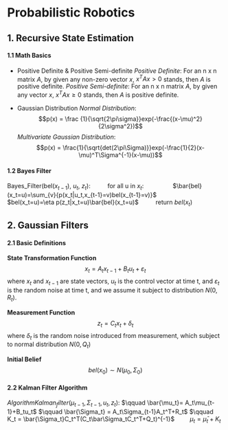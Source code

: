 <script type="text/javascript" src="https://cdn.mathjax.org/mathjax/latest/MathJax.js?config=TeX-AMS_HTML"></script>

# Probabilistic Robotics
## 1. Recursive State Estimation
#### 1.1 Math Basics

- Positive Definite & Positive Semi-definite
*Positive Definite*: For an n x n matrix $A$, by given any non-zero vector $x$, $x^TAx>0$ stands, then $A$ is positive definite.
*Positive Semi-definite*: For an n x n matrix $A$, by given any vector $x$, $x^TAx \ge0$ stands, then $A$ is positive definite.

- Gaussian Distribution
*Normal Distribution*: 
$$p(x) = \frac {1}{\sqrt{2\pi\sigma}}exp(-\frac{(x-\mu)^2}{2\sigma^2})$$
*Multivariate Gaussian Distribution*: 
$$p(x) = \frac{1}{\sqrt{det(2\pi\Sigma)}}exp(-\frac{1}{2}(x-\mu)^T\Sigma^{-1}(x-\mu))$$

#### 1.2 Bayes Filter
Bayes_Filter(bel($x_{t-1}$), $u_t$, $z_t$):
$\qquad$ for all u in $x_t$:
$\qquad\qquad$$\bar{bel}(x_t=u)=\sum_{v}{p(x_t|u_t,x_{t-1}=v)bel(x_{t-1}=v)}$
$\qquad\qquad$$bel(x_t=u)=\eta p(z_t|x_t=u)\bar{bel}(x_t=u)$
$\qquad$ return $bel(x_t)$

## 2. Gaussian Filters

#### 2.1 Basic Definitions
**State Transformation Function**
 $$x_t = A_tx_{t-1}+B_tu_t+\varepsilon_t$$
 where $x_t$ and $x_{t-1}$ are state vectors, $u_t$ is the control vector at time t, and $\varepsilon_t$ is the random noise at time t, and we assume it subject to distribution $N(0, R_t)$.

**Measurement Function**
 $$z_t=C_tx_t+\delta_t$$
where $\delta_t$ is the random noise introduced from measurement, which subject to normal distribution $N(0, Q_t)$

**Initial Belief**
$$bel(x_0) \sim N(\mu_0, \Sigma_0)$$

#### 2.2 Kalman Filter Algorithm
$AlgorithmKalman_filter(\mu_{t-1}, \Sigma_{t-1},u_t, z_t):$
$\qquad    \bar{\mu_t}= A_t\mu_{t-1}+B_tu_t$
$\qquad    \bar{\Sigma_t} = A_t\Sigma_{t-1}A_t^T+R_t$
$\qquad    K_t = \bar{\Sigma_t}C_t^T(C_t\bar\Sigma_tC_t^T+Q_t)^{-1}$
$\qquad    \mu_t = \bar\mu_t + K_t$ 
$\qquad$


<!--stackedit_data:
eyJoaXN0b3J5IjpbLTExMDQ5NTEwNjIsLTQzNTE3MjcxNywxMz
E3ODk4NzEsLTk1NDcxMDMxNCwtNDEzNzE5ODAyLDU4OTAxNTEy
NCwtMTE2MTQxODE5LC01MDU1ODAwNjgsMTQyOTA0OTM3MCwtMj
EzMjc2OTNdfQ==
-->
